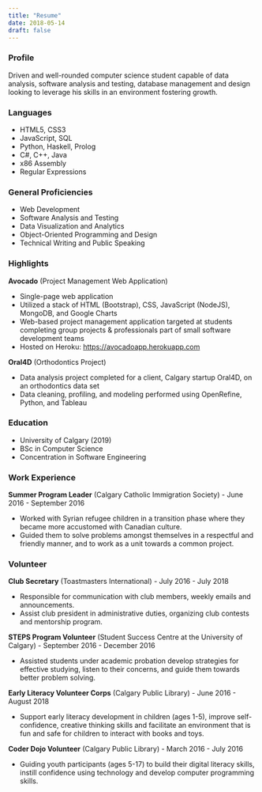 ```yaml
---
title: "Resume"
date: 2018-05-14
draft: false
---
```


### Profile

Driven and well-rounded computer science student capable of data analysis, software analysis and testing, database management and design looking to leverage his skills in an environment fostering growth.

### Languages
* HTML5, CSS3
* JavaScript, SQL
* Python, Haskell, Prolog
* C#, C++, Java
* x86 Assembly
* Regular Expressions

### General Proficiencies
* Web Development
* Software Analysis and Testing
* Data Visualization and Analytics
* Object-Oriented Programming and Design
* Technical Writing and Public Speaking

### Highlights

**Avocado** (Project Management Web Application)
* Single-page web application
* Utilized a stack of HTML (Bootstrap), CSS, JavaScript (NodeJS), MongoDB, and Google Charts
* Web-based project management application targeted at students completing group projects & professionals part of small software development teams
* Hosted on Heroku: https://avocadoapp.herokuapp.com

**Oral4D** (Orthodontics Project)
* Data analysis project completed for a client, Calgary startup Oral4D, on an orthodontics data set
* Data cleaning, profiling, and modeling performed using OpenRefine, Python, and Tableau

### Education
* University of Calgary (2019)
* BSc in Computer Science
* Concentration in Software Engineering

### Work Experience

**Summer Program Leader** (Calgary Catholic Immigration Society) - June 2016 - September 2016
* Worked with Syrian refugee children in a transition phase where they became more accustomed with Canadian culture.
* Guided them to solve problems amongst themselves in a respectful and friendly manner, and to work as a unit towards a common project.

### Volunteer

**Club Secretary** (Toastmasters International) - July 2016 - July 2018
* Responsible for communication with club members, weekly emails and announcements.
* Assist club president in administrative duties, organizing club contests and mentorship program.

**STEPS Program Volunteer** (Student Success Centre at the University of Calgary) - September 2016 - December 2016
* Assisted students under academic probation develop strategies for effective studying, listen to their concerns, and guide them towards better problem solving.

**Early Literacy Volunteer Corps** (Calgary Public Library) - June 2016 - August 2018
* Support early literacy development in children (ages 1-5), improve self-confidence, creative thinking skills and facilitate an environment that is fun and safe for children to interact with books and toys.

**Coder Dojo Volunteer** (Calgary Public Library) - March 2016 - July 2016
* Guiding youth participants (ages 5-17) to build their digital literacy skills, instill confidence using technology and develop computer programming skills.




